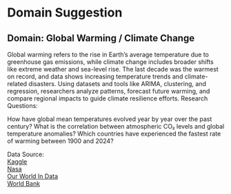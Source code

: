 # Domain Suggestion

## Domain: Global Warming / Climate Change

Global warming refers to the rise in Earth’s average temperature due to
greenhouse gas emissions, while climate change includes broader shifts like
extreme weather and sea-level rise. The last decade was the warmest on record,
and data shows increasing temperature trends and climate-related disasters.
Using datasets and tools like ARIMA, clustering, and regression, researchers
analyze patterns, forecast future warming, and compare regional impacts to guide
climate resilience efforts.
Research Questions:

How have global mean temperatures evolved year by year over the past century?
What is the correlation between atmospheric CO₂ levels and global temperature anomalies?
Which countries have experienced the fastest rate of warming between 1900 and
2024?  

Data Source:  
[Kaggle](https://www.kaggle.com/datasets/kkhandekar/climate-change-vs-global-warming)  
[Nasa](https://climate.nasa.gov/)  
[Our World In Data](https://ourworldindata.org/co2-and-other-greenhouse-gas-emissions)  
[World Bank](https://climateknowledgeportal.worldbank.org/)  
